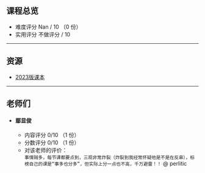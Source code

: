 ## 课程总览  
- 难度评分 Nan / 10 （0 份）  
- 实用评分 不做评分 / 10  

---

## 资源
- [2023版课本](https://file.uhsea.com/2403/4a51ed1cf4679270dcf1d977fa3df9cfRZ.pdf)

---

## 老师们
- #### 鄢显俊  
    - 内容评分 0/10 （1 份）  
    - 分数评分 0/10 （1 份）  
    - 对该老师的评价：  
        `
        事情贼多，每节课都要点到，三观非常炸裂（炸裂到我经常怀疑他是不是在反串），标榜自己的课是“事多也分多”，但实际上分一点也不高，千万避雷！！
        `  @ perlitic  